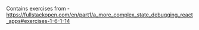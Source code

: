 Contains exercises from - https://fullstackopen.com/en/part1/a_more_complex_state_debugging_react_apps#exercises-1-6-1-14
